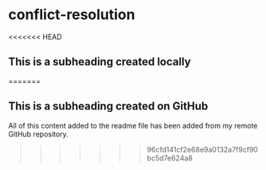 # conflict-resolution

<<<<<<< HEAD
## This is a subheading created locally
=======
## This is a subheading created on GitHub

All of this content added to the readme file has been added from my remote GitHub repository.
>>>>>>> 96cfd141cf2e68e9a0132a7f9cf90bc5d7e624a8
